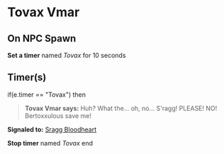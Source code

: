 # Tovax Vmar
## On NPC Spawn

**Set a timer** named *Tovax* for 10 seconds
## Timer(s)

if(e.timer == "Tovax") then


>**Tovax Vmar says:** Huh?  What the...  oh, no...  S'ragg!  PLEASE!  NO!  Bertoxxulous save me!


**Signaled to:**  [Sragg Bloodheart](/npc/45091)



**Stop timer** named *Tovax*
end